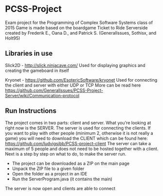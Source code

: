 # PCSS-Project

Exam project for the Programming of Complex Software Systems class of 2015
Game is made based on the boardgame Ticket to Ride
Serverside created by Frederik E., Oana D., and Patrick S. (GeneralIssues, Sothisx, and Holt95)

## Libraries in use
Slick2D - http://slick.ninjacave.com/
Used for displaying graphics and creating the gameboard in itself

Kryonet - https://github.com/EsotericSoftware/kryonet
Used for connecting the client and server with either UDP or TCP
More can be read here https://github.com/GeneralIssues/PCSS-Project-Server/wiki/Communication-protocol

## Run Instructions
The project comes in two parts: client and server. 
What you're looking at right now is the SERVER.
The server is used for connecting the clients. 
If you want to play with other people (minimum 2, otherwise it is not really a game)
you will need to download the CLIENT which can be found here:
https://github.com/ludvigsjbb/PCSS-project-client
The server can take a maximum of 5 people and does not need to be hosted together with a client.
Next is a step by step on what to do, to make the server run. 
* The project can be downloaded as a ZIP on the main page
* Unpack the ZIP file to a given folder
* Open the folder as a project in an IDE
* Run the ServerProgram.java (it contains the main)

The server is now open and clients are able to connect

